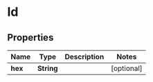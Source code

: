

# Id

## Properties

Name | Type | Description | Notes
------------ | ------------- | ------------- | -------------
**hex** | **String** |  |  [optional]



